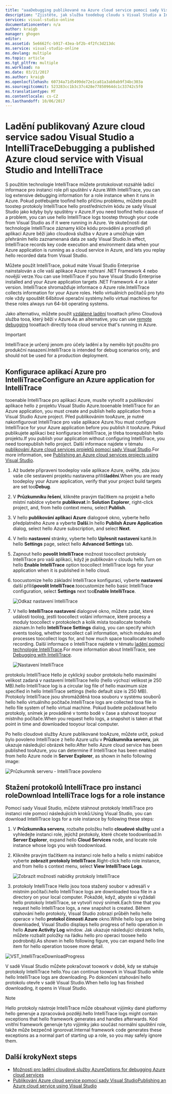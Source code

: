 ```yaml
---
title: "aaaDebugging publikované na Azure cloud service pomocí sady Visual Studio a IntelliTrace | Microsoft Docs"
description: "Zjistěte, jak služba toodebug cloudu s Visual Studio a IntelliTrace"
services: visual-studio-online
documentationcenter: n/a
author: kraigb
manager: ghogen
editor: 
ms.assetid: 5e6662fc-b917-43ea-bf2b-4f2fc3d213dc
ms.service: visual-studio-online
ms.devlang: multiple
ms.topic: article
ms.tgt_pltfrm: multiple
ms.workload: na
ms.date: 03/21/2017
ms.author: kraigb
ms.openlocfilehash: 60734a71d5499de72e1ca81a3ab0ab9f34bc303a
ms.sourcegitcommit: 523283cc1b3c37c428e77850964dc1c33742c5f0
ms.translationtype: MT
ms.contentlocale: cs-CZ
ms.lasthandoff: 10/06/2017
---
```

# <a name="debugging-a-published-azure-cloud-service-with-visual-studio-and-intellitrace"></a><span data-ttu-id="1bc86-103">Ladění publikovaný Azure cloud service sadou Visual Studio a IntelliTrace</span><span class="sxs-lookup"><span data-stu-id="1bc86-103">Debugging a published Azure cloud service with Visual Studio and IntelliTrace</span></span>
<span data-ttu-id="1bc86-104">S použitím technologie IntelliTrace můžete protokolovat rozsáhlé ladicí informace pro instanci role při spuštění v Azure.</span><span class="sxs-lookup"><span data-stu-id="1bc86-104">With IntelliTrace, you can log extensive debugging information for a role instance when it runs in Azure.</span></span> <span data-ttu-id="1bc86-105">Pokud potřebujete toofind hello příčinu problému, můžete použít toostep protokoly IntelliTrace hello prostřednictvím kódu ze sady Visual Studio jako kdyby byly spuštěny v Azure.</span><span class="sxs-lookup"><span data-stu-id="1bc86-105">If you need toofind hello cause of a problem, you can use hello IntelliTrace logs toostep through your code from Visual Studio as if it were running in Azure.</span></span> <span data-ttu-id="1bc86-106">Ve skutečnosti dat technologie IntelliTrace záznamy klíče kódu provádění a prostředí při aplikaci Azure běží jako cloudová služba v Azure a umožňuje vám přehráním hello zaznamenaná data ze sady Visual Studio.</span><span class="sxs-lookup"><span data-stu-id="1bc86-106">In effect, IntelliTrace records key code execution and environment data when your Azure application is running as a cloud service in Azure, and lets you replay hello recorded data from Visual Studio.</span></span> 

<span data-ttu-id="1bc86-107">Můžete použít IntelliTrace, pokud máte Visual Studio Enterprise nainstalován a cíle vaší aplikace Azure rozhraní .NET Framework 4 nebo novější verze.</span><span class="sxs-lookup"><span data-stu-id="1bc86-107">You can use IntelliTrace if you have Visual Studio Enterprise installed and your Azure application targets .NET Framework 4 or a later version.</span></span> <span data-ttu-id="1bc86-108">IntelliTrace shromažďuje informace o Azure role.</span><span class="sxs-lookup"><span data-stu-id="1bc86-108">IntelliTrace collects information for your Azure roles.</span></span> <span data-ttu-id="1bc86-109">Hello virtuálních počítačů pro tyto role vždy spouštět 64bitové operační systémy.</span><span class="sxs-lookup"><span data-stu-id="1bc86-109">hello virtual machines for these roles always run 64-bit operating systems.</span></span>

<span data-ttu-id="1bc86-110">Jako alternativu, můžete použít [vzdálené ladění](http://go.microsoft.com/fwlink/p/?LinkId=623041) tooattach přímo Cloudová služba tooa, který běží v Azure.</span><span class="sxs-lookup"><span data-stu-id="1bc86-110">As an alternative, you can use [remote debugging](http://go.microsoft.com/fwlink/p/?LinkId=623041) tooattach directly tooa cloud service that's running in Azure.</span></span>

> [!IMPORTANT]
> <span data-ttu-id="1bc86-111">IntelliTrace je určený jenom pro účely ladění a by nemělo být použito pro produkční nasazení.</span><span class="sxs-lookup"><span data-stu-id="1bc86-111">IntelliTrace is intended for debug scenarios only, and should not be used for a production deployment.</span></span>
> 

## <a name="configure-an-azure-application-for-intellitrace"></a><span data-ttu-id="1bc86-112">Konfigurace aplikací Azure pro IntelliTrace</span><span class="sxs-lookup"><span data-stu-id="1bc86-112">Configure an Azure application for IntelliTrace</span></span>
<span data-ttu-id="1bc86-113">tooenable IntelliTrace pro aplikaci Azure, musíte vytvořit a publikování aplikace hello z projektu Visual Studio Azure.</span><span class="sxs-lookup"><span data-stu-id="1bc86-113">tooenable IntelliTrace for an Azure application, you must create and publish hello application from a Visual Studio Azure project.</span></span> <span data-ttu-id="1bc86-114">Před publikováním tooAzure, je nutné nakonfigurovat IntelliTrace pro vaše aplikace Azure.</span><span class="sxs-lookup"><span data-stu-id="1bc86-114">You must configure IntelliTrace for your Azure application before you publish it tooAzure.</span></span> <span data-ttu-id="1bc86-115">Pokud publikujete aplikaci bez konfigurace IntelliTrace, je třeba toorepublish hello projektu.</span><span class="sxs-lookup"><span data-stu-id="1bc86-115">If you publish your application without configuring IntelliTrace, you need toorepublish hello project.</span></span> <span data-ttu-id="1bc86-116">Další informace najdete v tématu [publikování Azure cloud services projektů pomocí sady Visual Studio](http://go.microsoft.com/fwlink/p/?LinkId=623012).</span><span class="sxs-lookup"><span data-stu-id="1bc86-116">For more information, see [Publishing an Azure cloud services projects using Visual Studio](http://go.microsoft.com/fwlink/p/?LinkId=623012).</span></span>

1. <span data-ttu-id="1bc86-117">Až budete připraveni toodeploy vaše aplikace Azure, ověřte, zda jsou vaše cíle sestavení projektu nastavena příliš**ladění**.</span><span class="sxs-lookup"><span data-stu-id="1bc86-117">When you are ready toodeploy your Azure application, verify that your project build targets are set too**Debug**.</span></span>

1. <span data-ttu-id="1bc86-118">V **Průzkumníku řešení**, klikněte pravým tlačítkem na projekt a hello místní nabídce vyberte **publikovat**.</span><span class="sxs-lookup"><span data-stu-id="1bc86-118">In **Solution Explorer**, right-click project, and, from hello context menu, select **Publish**.</span></span>
   
1. <span data-ttu-id="1bc86-119">V hello **publikování aplikaci Azure** dialogové okno, vyberte hello předplatného Azure a vyberte **Další**.</span><span class="sxs-lookup"><span data-stu-id="1bc86-119">In hello **Publish Azure Application** dialog, select hello Azure subscription, and select **Next**.</span></span>

1. <span data-ttu-id="1bc86-120">V hello **nastavení** stránky, vyberte hello **Upřesnit nastavení** kartě.</span><span class="sxs-lookup"><span data-stu-id="1bc86-120">In hello **Settings** page, select hello **Advanced Settings** tab.</span></span>

1. <span data-ttu-id="1bc86-121">Zapnout hello **povolit IntelliTrace** možnost toocollect protokoly IntelliTrace pro vaši aplikaci, když je publikován v cloudu hello.</span><span class="sxs-lookup"><span data-stu-id="1bc86-121">Turn on hello **Enable IntelliTrace** option toocollect IntelliTrace logs for your application when it is published in hello cloud.</span></span>
   
1. <span data-ttu-id="1bc86-122">toocustomize hello základní IntelliTrace konfiguraci, vyberte **nastavení** další příliš**povolit IntelliTrace**.</span><span class="sxs-lookup"><span data-stu-id="1bc86-122">toocustomize hello basic IntelliTrace configuration, select **Settings** next too**Enable IntelliTrace**.</span></span>

    ![Odkaz nastavení IntelliTrace](./media/vs-azure-tools-intellitrace-debug-published-cloud-services/intellitrace-settings-link.png)
   
1. <span data-ttu-id="1bc86-124">V hello **IntelliTrace nastavení** dialogové okno, můžete zadat, které události toolog, jestli toocollect volání informace, které procesy a moduly toocollect v protokolech a kolik místa tooallocate toohello záznam.</span><span class="sxs-lookup"><span data-stu-id="1bc86-124">In hello **IntelliTrace Settings** dialog, you can specify which events toolog, whether toocollect call information, which modules and processes toocollect logs for, and how much space tooallocate toohello recording.</span></span> <span data-ttu-id="1bc86-125">Další informace o IntelliTrace najdete v tématu [ladění pomocí technologie IntelliTrace](http://go.microsoft.com/fwlink/?LinkId=214468).</span><span class="sxs-lookup"><span data-stu-id="1bc86-125">For more information about IntelliTrace, see [Debugging with IntelliTrace](http://go.microsoft.com/fwlink/?LinkId=214468).</span></span>
   
    ![Nastavení IntelliTrace](./media/vs-azure-tools-intellitrace-debug-published-cloud-services/IC519063.png)

<span data-ttu-id="1bc86-127">protokolu IntelliTrace Hello je cyklický soubor protokolu hello maximální velikost zadaná v nastavení IntelliTrace hello (hello výchozí velikost je 250 MB).</span><span class="sxs-lookup"><span data-stu-id="1bc86-127">hello IntelliTrace log is a circular log file of hello maximum size specified in hello IntelliTrace settings (hello default size is 250 MB).</span></span> <span data-ttu-id="1bc86-128">Protokoly IntelliTrace jsou shromážděná tooa souboru v systému souborů hello hello virtuálního počítače.</span><span class="sxs-lookup"><span data-stu-id="1bc86-128">IntelliTrace logs are collected tooa file in hello file system of hello virtual machine.</span></span> <span data-ttu-id="1bc86-129">Pokud budete požadovat hello protokoly, snímek je prováděné v tomto bodě v čase a stahovat tooyour místního počítače.</span><span class="sxs-lookup"><span data-stu-id="1bc86-129">When you request hello logs, a snapshot is taken at that point in time and downloaded tooyour local computer.</span></span>

<span data-ttu-id="1bc86-130">Po hello cloudové služby Azure publikované tooAzure, můžete určit, pokud bylo povoleno IntelliTrace z hello Azure uzlu v **Průzkumníka serveru**, jak ukazuje následující obrázek hello:</span><span class="sxs-lookup"><span data-stu-id="1bc86-130">After hello Azure cloud service has been published tooAzure, you can determine if IntelliTrace has been enabled from hello Azure node in **Server Explorer**, as shown in hello following image:</span></span>

![Průzkumník serveru - IntelliTrace povoleno](./media/vs-azure-tools-intellitrace-debug-published-cloud-services/IC744134.png)

## <a name="download-intellitrace-logs-for-a-role-instance"></a><span data-ttu-id="1bc86-132">Stažení protokolů IntelliTrace pro instanci role</span><span class="sxs-lookup"><span data-stu-id="1bc86-132">Download IntelliTrace logs for a role instance</span></span>
<span data-ttu-id="1bc86-133">Pomocí sady Visual Studio, můžete stáhnout protokoly IntelliTrace pro instanci role pomocí následujících kroků:</span><span class="sxs-lookup"><span data-stu-id="1bc86-133">Using Visual Studio, you can download IntelliTrace logs for a role instance by following these steps:</span></span>

1. <span data-ttu-id="1bc86-134">V **Průzkumníka serveru**, rozbalte položku hello **cloudové služby** uzel a vyhledejte instanci role, jejichž protokoly, které chcete toodownload.</span><span class="sxs-lookup"><span data-stu-id="1bc86-134">In **Server Explorer**, expand hello **Cloud Services** node, and locate role instance whose logs you wish toodownload.</span></span> 

1. <span data-ttu-id="1bc86-135">Klikněte pravým tlačítkem na instanci role hello a hello s místní nabídce vyberte **zobrazit protokoly IntelliTrace**.</span><span class="sxs-lookup"><span data-stu-id="1bc86-135">Right-click hello role instance, and from hello s context menu, select **View IntelliTrace Logs**.</span></span> 

    ![Zobrazit možnosti nabídky protokoly IntelliTrace](./media/vs-azure-tools-intellitrace-debug-published-cloud-services/view-intellitrace-logs.png)

1. <span data-ttu-id="1bc86-137">protokoly IntelliTrace Hello jsou tooa stažený soubor v adresáři v místním počítači.</span><span class="sxs-lookup"><span data-stu-id="1bc86-137">hello IntelliTrace logs are downloaded tooa file in a directory on your local computer.</span></span> <span data-ttu-id="1bc86-138">Pokaždé, když, abyste si vyžádali hello protokoly IntelliTrace, se vytvoří nový snímek.</span><span class="sxs-lookup"><span data-stu-id="1bc86-138">Each time that you request hello IntelliTrace logs, a new snapshot is created.</span></span> <span data-ttu-id="1bc86-139">Během stahování hello protokoly, Visual Studio zobrazí průběh hello hello operace v hello **protokol činnosti Azure** okno.</span><span class="sxs-lookup"><span data-stu-id="1bc86-139">While hello logs are being downloaded, Visual Studio displays hello progress of hello operation in hello **Azure Activity Log** window.</span></span> <span data-ttu-id="1bc86-140">Jak ukazuje následující obrázek hello, můžete rozbalit položky na řádku hello pro operaci toosee hello podrobněji.</span><span class="sxs-lookup"><span data-stu-id="1bc86-140">As shown in hello following figure, you can expand hello line item for hello operation toosee more detail.</span></span>

![VST_IntelliTraceDownloadProgress](./media/vs-azure-tools-intellitrace-debug-published-cloud-services/IC745551.png)

<span data-ttu-id="1bc86-142">V sadě Visual Studio můžete pokračovat toowork v době, kdy se stahuje protokoly IntelliTrace hello.</span><span class="sxs-lookup"><span data-stu-id="1bc86-142">You can continue toowork in Visual Studio while hello IntelliTrace logs are downloading.</span></span> <span data-ttu-id="1bc86-143">Po dokončení stahování hello protokolu otevře v sadě Visual Studio.</span><span class="sxs-lookup"><span data-stu-id="1bc86-143">When hello log has finished downloading, it opens in Visual Studio.</span></span>

> [!NOTE]
> <span data-ttu-id="1bc86-144">Hello protokoly nástroje IntelliTrace může obsahovat výjimky dané platformy hello generuje a zpracovává později.</span><span class="sxs-lookup"><span data-stu-id="1bc86-144">hello IntelliTrace logs might contain exceptions that hello framework generates and handles afterwards.</span></span> <span data-ttu-id="1bc86-145">Kód vnitřní framework generuje tyto výjimky jako součást normální spuštění role, takže může bezpečně ignorovat.</span><span class="sxs-lookup"><span data-stu-id="1bc86-145">Internal framework code generates these exceptions as a normal part of starting up a role, so you may safely ignore them.</span></span>
> 
> 

## <a name="next-steps"></a><span data-ttu-id="1bc86-146">Další kroky</span><span class="sxs-lookup"><span data-stu-id="1bc86-146">Next steps</span></span>
- [<span data-ttu-id="1bc86-147">Možnosti pro ladění cloudové služby Azure</span><span class="sxs-lookup"><span data-stu-id="1bc86-147">Options for debugging Azure cloud services</span></span>](vs-azure-tools-debugging-cloud-services-overview.md)
- [<span data-ttu-id="1bc86-148">Publikování Azure cloud service pomocí sady Visual Studio</span><span class="sxs-lookup"><span data-stu-id="1bc86-148">Publishing an Azure cloud service using Visual Studio</span></span>](vs-azure-tools-publishing-a-cloud-service.md)